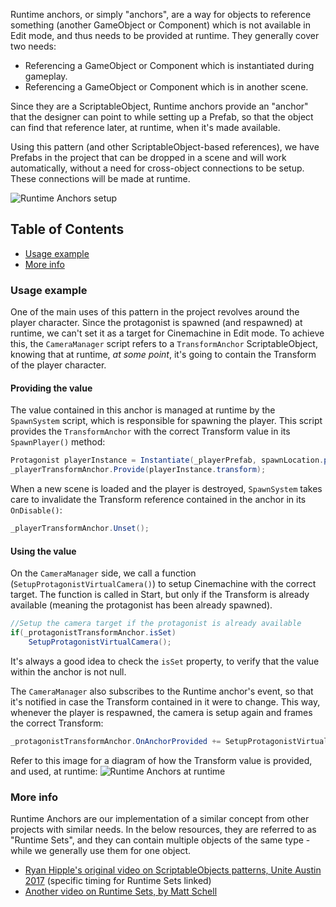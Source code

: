 Runtime anchors, or simply "anchors", are a way for objects to reference something (another GameObject or Component) which is not available in Edit mode, and thus needs to be provided at runtime. They generally cover two needs:
- Referencing a GameObject or Component which is instantiated during gameplay.
- Referencing a GameObject or Component which is in another scene.

Since they are a ScriptableObject, Runtime anchors provide an "anchor" that the designer can point to while setting up a Prefab, so that the object can find that reference later, at runtime, when it's made available.

Using this pattern (and other ScriptableObject-based references), we have Prefabs in the project that can be dropped in a scene and will work automatically, without a need for cross-object connections to be setup. These connections will be made at runtime.

![Runtime Anchors setup](https://github.com/UnityTechnologies/open-project-1/raw/main/Docs/WikiImages/RuntimeAnchors_Setup.jpg)

## Table of Contents
- [Usage example](#usage-example)
- [More info](#more-info)

### Usage example
One of the main uses of this pattern in the project revolves around the player character. Since the protagonist is spawned (and respawned) at runtime, we can't set it as a target for Cinemachine in Edit mode. To achieve this, the `CameraManager` script refers to a `TransformAnchor` ScriptableObject, knowing that at runtime, _at some point_, it's going to contain the Transform of the player character.

#### Providing the value
The value contained in this anchor is managed at runtime by the `SpawnSystem` script, which is responsible for spawning the player. This script provides the `TransformAnchor` with the correct Transform value in its `SpawnPlayer()` method:
```cs
Protagonist playerInstance = Instantiate(_playerPrefab, spawnLocation.position, spawnLocation.rotation);
_playerTransformAnchor.Provide(playerInstance.transform);
```

When a new scene is loaded and the player is destroyed, `SpawnSystem` takes care to invalidate the Transform reference contained in the anchor in its `OnDisable()`:

```cs
_playerTransformAnchor.Unset();
```

#### Using the value
On the `CameraManager` side, we call a function (`SetupProtagonistVirtualCamera()`) to setup Cinemachine with the correct target. The function is called in Start, but only if the Transform is already available (meaning the protagonist has been already spawned).

```cs
//Setup the camera target if the protagonist is already available
if(_protagonistTransformAnchor.isSet)
	SetupProtagonistVirtualCamera();
```

It's always a good idea to check the `isSet` property, to verify that the value within the anchor is not null.

The `CameraManager` also subscribes to the Runtime anchor's event, so that it's notified in case the Transform contained in it were to change. This way, whenever the player is respawned, the camera is setup again and frames the correct Transform:

```cs
_protagonistTransformAnchor.OnAnchorProvided += SetupProtagonistVirtualCamera;
```

Refer to this image for a diagram of how the Transform value is provided, and used, at runtime:
![Runtime Anchors at runtime](https://github.com/UnityTechnologies/open-project-1/raw/main/Docs/WikiImages/RuntimeAnchors_Using.jpg)

### More info
Runtime Anchors are our implementation of a similar concept from other projects with similar needs. In the below resources, they are referred to as "Runtime Sets", and they can contain multiple objects of the same type - while we generally use them for one object.
- [Ryan Hipple's original video on ScriptableObjects patterns, Unite Austin 2017](https://youtu.be/raQ3iHhE_Kk?t=2311) (specific timing for Runtime Sets linked)
- [Another video on Runtime Sets, by Matt Schell](https://www.youtube.com/watch?v=Wo2qQPqfYJs)